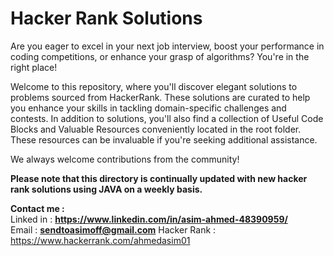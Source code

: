 # Hacker Rank Solutions
Are you eager to excel in your next job interview, boost your performance in coding competitions, or enhance your grasp of algorithms? You're in the right place!

Welcome to this repository, where you'll discover elegant solutions to problems sourced from HackerRank. These solutions are curated to help you enhance your skills in tackling domain-specific challenges and contests. In addition to solutions, you'll also find a collection of Useful Code Blocks and Valuable Resources conveniently located in the root folder. These resources can be invaluable if you're seeking additional assistance.

We always welcome contributions from the community!

<b>Please note that this directory is continually updated with new hacker rank solutions using JAVA on a weekly basis.</b>

<b>Contact me :</b><br>
Linked in : <b>https://www.linkedin.com/in/asim-ahmed-48390959/</b> <br>
Email : <b>sendtoasimoff@gmail.com</b>
Hacker Rank : https://www.hackerrank.com/ahmedasim01
